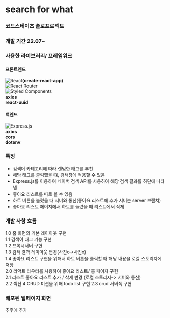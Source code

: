 # search for what
### 코드스테이츠 솔로프로젝트  
  
### 개발 기간 22.07~    

### 사용한 라이브러리/ 프레임워크
#### 프론트엔드  

![React](https://img.shields.io/badge/react-%2320232a.svg?style=for-the-badge&logo=react&logoColor=%2361DAFB)**(create-react-app)**  
![React Router](https://img.shields.io/badge/React_Router-CA4245?style=for-the-badge&logo=react-router&logoColor=white)  
![Styled Components](https://img.shields.io/badge/styled--components-DB7093?style=for-the-badge&logo=styled-components&logoColor=white)  
**axios**  
**react-uuid**  
   
#### 백엔드  

![Express.js](https://img.shields.io/badge/express.js-%23404d59.svg?style=for-the-badge&logo=express&logoColor=%2361DAFB)   
**axios**  
**cors**  
**dotenv**  

### 특징

- 검색어 카테고리에 따라 랜덤한 태그를 추천  
- 해당 태그를 클릭했을 떄, 검색창에 적용할 수 있음  
- Express.js를 이용하여 네이버 검색 API를 사용하여 해당 검색 결과를 하단에 나타냄
- 좋아요 리스트를 따로 볼 수 있음
- 하트 버튼을 눌렀을 때 서버와 통신(좋아요 리스트에 추가 서버는 server 브랜치)
- 좋아요 리스트 페이지에서 하트를 눌렀을 때 리스트에서 삭제 


### 개발 사항 흐름
1.0  홈 화면의 기본 레이아웃 구현  
1.1  검색어 태그 기능 구현  
1.2  프록시서버 구현  
1.3  검색 결과 레이아웃 변경(사진o->사진x)  
1.4  좋아요 리스트 구현을 위해서 하트 버튼을 클릭할 때 해당 내용을 로컬 스토리지에 저장   
2.0  리액트 라우터를 사용하여 좋아요 리스트/ 홈 페이지 구현  
2.1  리스트 좋아요 리스트 추가 / 삭제 변경 (로컬 스토리지-> 서버와 통신)  
2.2  섹션 4 CRUD 미션을 위해 todo list 구현 
2.3  crud 서버쪽 구현

### 배포된 웹페이지 화면  
추후에 추가
